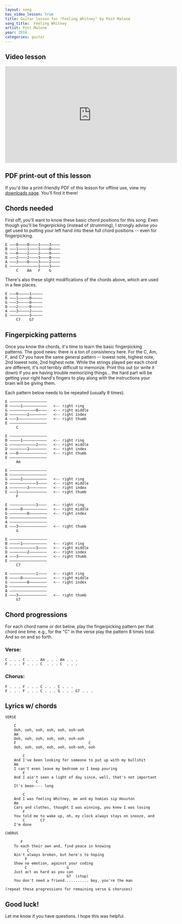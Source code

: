 ```yaml
---
layout: song
has_video_lesson: true
title: Guitar lesson for "Feeling Whitney" by Post Malone
song_title:  Feeling Whitney
artist: Post Malone
year: 2016
categories: guitar
---
```


## Video lesson

<iframe width="560" height="315" src="https://www.youtube.com/embed/IbFdJy4YShU" frameborder="0" allowfullscreen></iframe>

## PDF print-out of this lesson

If you'd like a print-friendly PDF of this lesson for offline use, view my <a href="http://playsongnotes.com/downloads/">downloads page</a>. You'll find it there!

## Chords needed

First off, you'll want to know these basic chord positions for this song. Even though you'll be fingerpicking (instead of strumming), I strongly advise you get used to putting your left hand into these full chord positions -- even for fingerpicking.

    E –––0––––0––––1––––3––––
    B –––1––––1––––1––––0––––
    G –––0––––2––––2––––0––––
    D –––2––––2––––3––––0––––
    A –––3––––0––––3––––2––––
    E –––––––––––––1––––3––––
         C    Am   F    G   

There's also these slight modifications of the chords above, which are used in a few places.

    E –––0–––––1–––––
    B –––1–––––0–––––
    G –––3–––––0–––––
    D –––2–––––0–––––
    A –––3–––––2–––––
    E –––––––––3–––––
         C7    G7

## Fingerpicking patterns

Once you know the chords, it's time to learn the basic fingerpicking patterns. The good news: there is a ton of consistency here. For the C, Am, F, and C7 you have the same general pattern -- lowest note, highest note, 2nd lowest note, 2nd highest note. While the strings played per each chord are different, it's not terribly difficult to memorize. Print this out (or write it down) if you are having trouble memorizing things... the hard part will be getting your right hand's fingers to play along with the instructions your brain will be giving them.

Each pattern below needs to be repeated (usually 8 times).

    E –––––––––––––––––  
    B –––––1–––––––––––   <-- right ring
    G ––––––––––––0––––   <-- right middle
    D ––––––––2––––––––   <-- right index                 
    A –––3–––––––––––––   <-- right thumb                
    E –––––––––––––––––   
         C

    E –––––––––––––––––   
    B –––––1–––––––––––   <-- right ring
    G ––––––––––––2––––   <-- right middle
    D ––––––––2––––––––   <-- right index                
    A –––0–––––––––––––   <-- right thumb                
    E –––––––––––––––––   
         Am

    E –––––––––––––––––   
    B –––––––––––––––––   
    G –––––2–––––––––––   <-- right ring
    D ––––––––––––3––––   <-- right middle                
    A ––––––––3––––––––   <-- right index                
    E –––1–––––––––––––   <-- right thumb
         F

    E ––––––––––––3––––   <-- right ring
    B –––––0–––––––––––   <-- right middle
    G ––––––––0––––––––   <-- right index
    D –––––––––––––––––                   
    A –––––––––––––––––                   
    E –––3–––––––––––––   <-- right thumb
         G

    E –––––––––––––––––  
    B –––––1–––––––––––   <-- right ring
    G ––––––––––––3––––   <-- right middle
    D ––––––––2––––––––   <-- right index                 
    A –––3–––––––––––––   <-- right thumb                
    E –––––––––––––––––   
         C7

    E ––––––––––––1––––   <-- right ring
    B –––––0–––––––––––   <-- right middle
    G ––––––––0––––––––   <-- right index
    D –––––––––––––––––                   
    A –––––––––––––––––                   
    E –––3–––––––––––––   <-- right thumb
         G7

## Chord progressions

For each chord name or dot below, play the fingerpicking pattern per that chord one time. e.g., for the "C" in the verse play the pattern 8 times total. And so on and so forth.

### Verse:

    C . . . C . . . Am . . . Am . . .
    F . . . F . . . C  . . . C  . . .

### Chorus:

    F . . . F . . . C . . . C . . .
    F . . . F . . . C . . . G . . . G7 . . .

## Lyrics w/ chords

    VERSE

        C
        Ooh, ooh, ooh, ooh, ooh, ooh-ooh
        Am
        Ooh, ooh, ooh, ooh, ooh, ooh-ooh
        F                                 C
        Ooh, ooh, ooh, ooh, ooh, ooh-ooh, ooh

            C
        And I've been looking for someone to put up with my bullshit
        Am
        I can't even leave my bedroom so I keep pouring
            F
        And I ain't seen a light of day since, well, that's not important
                  C
        It's been---- long

            C
        And I was feeling Whitney, me and my homies sip Houston
        Am
        Cars and clothes, thought I was winning, you knew I was losing
            F
        You told me to wake up, oh, my clock always stays on snooze, and
            C       C7
        I'm done

    CHORUS

           F
        To each their own and, find peace in knowing
              C
        Ain't always broken, but here's to hoping
             F
        Show no emotion, against your coding
             C                  G
        Just act as hard as you can
                                G7  (stop)
        You don't need a friend........... boy, you're the man

    (repeat these progressions for remaining verse & choruses)

## Good luck!

Let me know if you have questions. I hope this was helpful.
